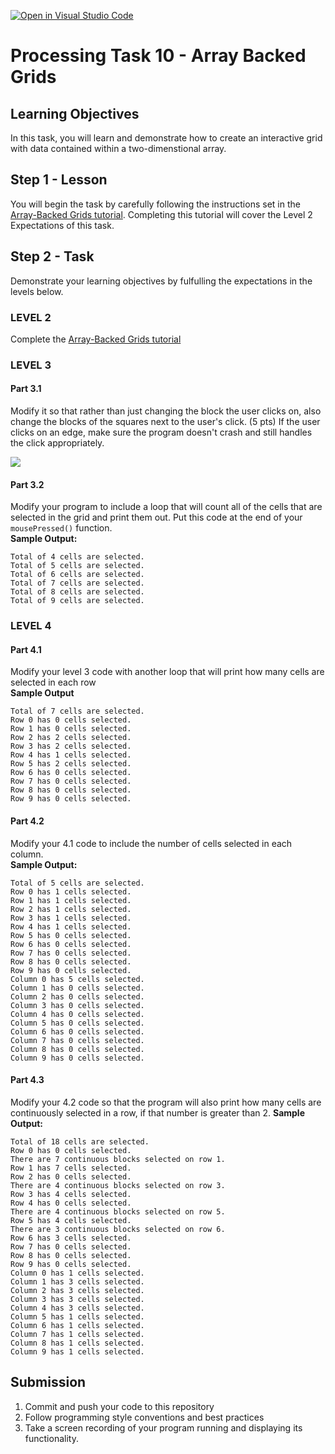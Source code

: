 [![Open in Visual Studio Code](https://classroom.github.com/assets/open-in-vscode-c66648af7eb3fe8bc4f294546bfd86ef473780cde1dea487d3c4ff354943c9ae.svg)](https://classroom.github.com/online_ide?assignment_repo_id=7932681&assignment_repo_type=AssignmentRepo)
# Processing Task 10 - Array Backed Grids

## Learning Objectives
In this task, you will learn and demonstrate how to create an interactive grid with data contained within a two-dimenstional array.


## Step 1 - Lesson
You will begin the task by carefully following the instructions set in the [Array-Backed Grids tutorial](Array_BackedGridsTheBasics.md). Completing this tutorial will cover the Level 2 Expectations of this task.  

## Step 2 - Task
Demonstrate your learning objectives by fulfulling the expectations in the levels below.

### LEVEL 2
Complete the [Array-Backed Grids tutorial](Array_BackedGridsTheBasics.md)

### LEVEL 3

#### Part 3.1
Modify it so that rather than just changing the block the user clicks on, also
change the blocks of the squares next to the user's click. (5 pts) If the user clicks
on an edge, make sure the program doesn't crash and still handles the click
appropriately.

![](https://github.com/pvcraven/arcade_book/raw/master/source/labs/lab_11_array_backed_grids/lab_11_sample.gif)

#### Part 3.2
Modify your program to include a loop that will count all of the cells that are selected in the grid and print them out. Put this code at the end of your `mousePressed()` function.  
**Sample Output:**
```
Total of 4 cells are selected.
Total of 5 cells are selected.
Total of 6 cells are selected.
Total of 7 cells are selected.
Total of 8 cells are selected.
Total of 9 cells are selected.
```


### LEVEL 4

#### Part 4.1
Modify your level 3 code with another loop that will print how many cells are selected in each row  
**Sample Output**
```
Total of 7 cells are selected.
Row 0 has 0 cells selected.
Row 1 has 0 cells selected.
Row 2 has 2 cells selected.
Row 3 has 2 cells selected.
Row 4 has 1 cells selected.
Row 5 has 2 cells selected.
Row 6 has 0 cells selected.
Row 7 has 0 cells selected.
Row 8 has 0 cells selected.
Row 9 has 0 cells selected.
```

#### Part 4.2
Modify your 4.1 code to include the number of cells selected in each column.  
**Sample Output:**
```
Total of 5 cells are selected.
Row 0 has 1 cells selected.
Row 1 has 1 cells selected.
Row 2 has 1 cells selected.
Row 3 has 1 cells selected.
Row 4 has 1 cells selected.
Row 5 has 0 cells selected.
Row 6 has 0 cells selected.
Row 7 has 0 cells selected.
Row 8 has 0 cells selected.
Row 9 has 0 cells selected.
Column 0 has 5 cells selected.
Column 1 has 0 cells selected.
Column 2 has 0 cells selected.
Column 3 has 0 cells selected.
Column 4 has 0 cells selected.
Column 5 has 0 cells selected.
Column 6 has 0 cells selected.
Column 7 has 0 cells selected.
Column 8 has 0 cells selected.
Column 9 has 0 cells selected.
```

#### Part 4.3
Modify your 4.2 code so that the program will also print how many cells are continuously selected in a row, if that number is greater than 2.
**Sample Output:**
```
Total of 18 cells are selected.
Row 0 has 0 cells selected.
There are 7 continuous blocks selected on row 1.
Row 1 has 7 cells selected.
Row 2 has 0 cells selected.
There are 4 continuous blocks selected on row 3.
Row 3 has 4 cells selected.
Row 4 has 0 cells selected.
There are 4 continuous blocks selected on row 5.
Row 5 has 4 cells selected.
There are 3 continuous blocks selected on row 6.
Row 6 has 3 cells selected.
Row 7 has 0 cells selected.
Row 8 has 0 cells selected.
Row 9 has 0 cells selected.
Column 0 has 1 cells selected.
Column 1 has 3 cells selected.
Column 2 has 3 cells selected.
Column 3 has 3 cells selected.
Column 4 has 3 cells selected.
Column 5 has 1 cells selected.
Column 6 has 1 cells selected.
Column 7 has 1 cells selected.
Column 8 has 1 cells selected.
Column 9 has 1 cells selected.
```


## Submission
1. Commit and push your code to this repository
2. Follow programming style conventions and best practices
3. Take a screen recording of your program running and displaying its functionality.

